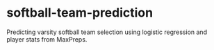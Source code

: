 # softball-team-prediction
Predicting varsity softball team selection using logistic regression and player stats from MaxPreps.

